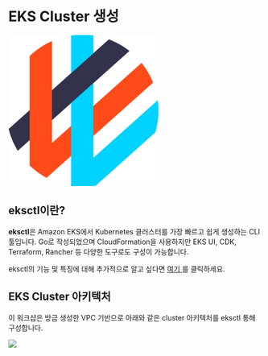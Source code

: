 # EKS Cluster 생성

![](../../.gitbook/assets/logo.png)

## eksctl이란?

**eksctl**은 Amazon EKS에서 Kubernetes 클러스터를 가장 빠르고 쉽게 생성하는 CLI 툴입니다. Go로 작성되었으며 CloudFormation을 사용하지만 EKS UI, CDK, Terraform, Rancher 등 다양한 도구로도 구성이 가능합니다.

eksctl의 기능 및 특징에 대해 추가적으로 알고 싶다면 [여기 ](https://eksctl.io/)를 클릭하세요.

## EKS Cluster 아키텍처&#x20;

이 워크샵은 방금 생성한 VPC 기반으로 아래와 같은 cluster 아키텍처를 eksctl 통해 구성합니다.

![](<../../.gitbook/assets/EKS\_workshop-EKS Full.drawio (1).png>)
